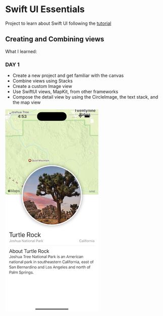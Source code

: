 #  Swift UI Essentials

Project to learn about Swift UI following the [tutorial](https://developer.apple.com/tutorials/swiftui/creating-and-combining-views)

## Creating and Combining views

What I learned:

### DAY 1

- Create a new project and get familiar with the canvas
- Combine views using Stacks
- Create a custom Image view
- Use SwiftUI views, MapKit, from other frameworks
- Compose the detail view by using the CircleImage, the text stack, and the map view

![View](./tutorial-images/landmarks-view-1.png)



